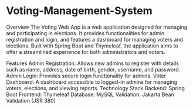 # Voting-Management-System

Overview
The Voting Web App is a web application designed for managing and participating in elections. It provides functionalities for admin registration and login, and features a dashboard for managing voters and elections. Built with Spring Boot and Thymeleaf, the application aims to offer a streamlined experience for both administrators and voters.

Features
Admin Registration: Allows new admins to register with details such as name, address, date of birth, gender, username, and password.
Admin Login: Provides secure login functionality for admins.
Voter Dashboard: A dashboard accessible to logged-in admins for managing voters, elections, and viewing reports.
Technology Stack
Backend: Spring Boot
Frontend: Thymeleaf
Database: MySQL
Validation: Jakarta Bean Validation (JSR 380)
